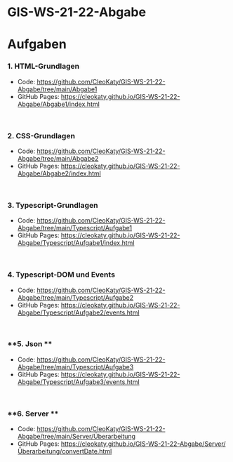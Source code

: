 # GIS-WS-21-22-Abgabe
# Aufgaben

### **1. HTML-Grundlagen**

 * Code: https://github.com/CleoKaty/GIS-WS-21-22-Abgabe/tree/main/Abgabe1
 * GitHub Pages: https://cleokaty.github.io/GIS-WS-21-22-Abgabe/Abgabe1/index.html

 
</br> 

### **2. CSS-Grundlagen**

 * Code: https://github.com/CleoKaty/GIS-WS-21-22-Abgabe/tree/main/Abgabe2
 * GitHub Pages: https://cleokaty.github.io/GIS-WS-21-22-Abgabe/Abgabe2/index.html

 </br>

 ### **3. Typescript-Grundlagen**

 * Code: https://github.com/CleoKaty/GIS-WS-21-22-Abgabe/tree/main/Typescript/Aufgabe1
 * GitHub Pages: https://cleokaty.github.io/GIS-WS-21-22-Abgabe/Typescript/Aufgabe1/index.html

 </br>

 ### **4. Typescript-DOM und Events**

 * Code: https://github.com/CleoKaty/GIS-WS-21-22-Abgabe/tree/main/Typescript/Aufgabe2
 * GitHub Pages: https://cleokaty.github.io/GIS-WS-21-22-Abgabe/Typescript/Aufgabe2/events.html

</br>

 ### **5. Json **

 * Code: https://github.com/CleoKaty/GIS-WS-21-22-Abgabe/tree/main/Typescript/Aufgabe3
 * GitHub Pages: https://cleokaty.github.io/GIS-WS-21-22-Abgabe/Typescript/Aufgabe3/events.html

 </br>

 ### **6. Server **

 * Code: https://github.com/CleoKaty/GIS-WS-21-22-Abgabe/tree/main/Server/Überarbeitung
 * GitHub Pages: https://cleokaty.github.io/GIS-WS-21-22-Abgabe/Server/Überarbeitung/convertDate.html


